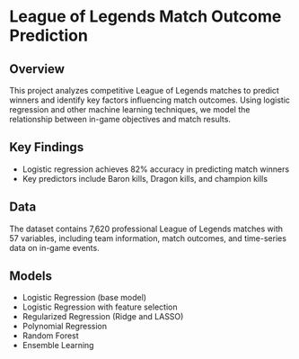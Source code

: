 # League of Legends Match Outcome Prediction

## Overview

This project analyzes competitive League of Legends matches to predict winners and identify key factors influencing match outcomes. Using logistic regression and other machine learning techniques, we model the relationship between in-game objectives and match results.

## Key Findings

- Logistic regression achieves 82% accuracy in predicting match winners
- Key predictors include Baron kills, Dragon kills, and champion kills

## Data

The dataset contains 7,620 professional League of Legends matches with 57 variables, including team information, match outcomes, and time-series data on in-game events.

## Models

- Logistic Regression (base model)
- Logistic Regression with feature selection
- Regularized Regression (Ridge and LASSO)
- Polynomial Regression
- Random Forest
- Ensemble Learning 

